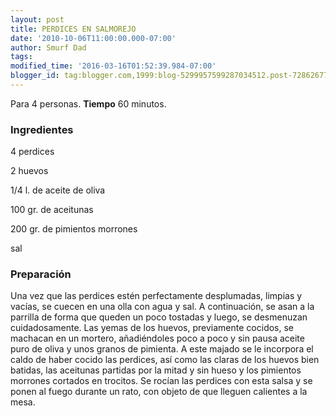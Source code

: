 ```yaml
---
layout: post
title: PERDICES EN SALMOREJO
date: '2010-10-06T11:00:00.000-07:00'
author: Smurf Dad
tags: 
modified_time: '2016-03-16T01:52:39.984-07:00'
blogger_id: tag:blogger.com,1999:blog-5299957599287034512.post-7286267733572899063
---
```


Para 4 personas.
<b>Tiempo</b> 60 minutos.

<h3>Ingredientes</h3>

4 perdices

2 huevos

1/4 l. de aceite de oliva

100 gr. de aceitunas

200 gr. de pimientos morrones

sal

<h3>Preparación</h3>

Una vez que las perdices estén perfectamente desplumadas, limpias y vacías, se cuecen en una olla con agua y sal. A continuación, se asan a la parrilla de forma que queden un poco tostadas y luego, se desmenuzan cuidadosamente. Las yemas de los huevos, previamente cocidos, se machacan en un mortero, añadiéndoles poco a poco y sin pausa aceite puro de oliva y unos granos de pimienta. A este majado se le incorpora el caldo de haber cocido las perdices, así como las claras de los huevos bien batidas, las aceitunas partidas por la mitad y sin hueso y los pimientos morrones cortados en trocitos. Se rocían las perdices con esta salsa y se ponen al fuego durante un rato, con objeto de que lleguen calientes a la mesa.

